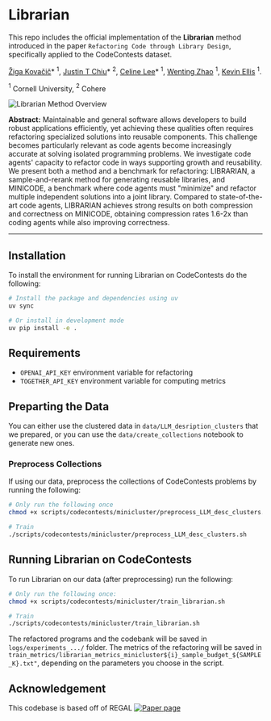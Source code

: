 # Librarian





This repo includes the official implementation of the **Librarian** method introduced in the paper `Refactoring Code through Library Design`, specifically applied to the CodeContests dataset.

[Žiga Kovačič](https://zzigak.github.io/)\* $^{1}$, [Justin T Chiu](https://justinchiu.netlify.app/)\* $^{2}$, [Celine Lee](https://celine-lee.github.io/)\* $^{1}$, [Wenting Zhao](https://wenting-zhao.github.io/) $^1$, [Kevin Ellis](https://www.cs.cornell.edu/~ellisk/) $^1$.<br>

$^1$ Cornell University, $^2$ Cohere


![Librarian Method Overview](librarybench_fig1.svg)

**Abstract:**
Maintainable and general software allows developers to build robust applications efficiently, yet achieving these qualities often requires refactoring specialized solutions into reusable components. This challenge becomes particularly relevant as code agents become increasingly accurate at solving isolated programming problems. We investigate code agents' capacity to refactor code in ways supporting growth and reusability. We present both a method and a benchmark for refactoring: LIBRARIAN, a sample-and-rerank method for generating reusable libraries, and MINICODE, a benchmark where code agents must "minimize" and refactor multiple independent solutions into a joint library. Compared to state-of-the-art code agents, LIBRARIAN achieves strong results on both compression and correctness on MINICODE, obtaining compression rates 1.6-2x than coding agents while also improving correctness.


---


## Installation

To install the environment for running Librarian on CodeContests do the following:
```bash
# Install the package and dependencies using uv
uv sync

# Or install in development mode
uv pip install -e .

```
## Requirements
-  `OPENAI_API_KEY` environment variable for refactoring
- `TOGETHER_API_KEY` environment variable for computing metrics


## Preparting the Data
You can either use the clustered data in `data/LLM_desription_clusters` that we prepared, or you can use the `data/create_collections` notebook to generate new ones.

### Preprocess Collections
If using our data, preprocess the collections of CodeContests problems by running the following:

```bash
# Only run the following once
chmod +x scripts/codecontests/minicluster/preprocess_LLM_desc_clusters.sh

# Train
./scripts/codecontests/minicluster/preprocess_LLM_desc_clusters.sh
```


## Running Librarian on CodeContests
To run Librarian on our data (after preprocessing) run the following:

```bash
# Only run the following once:
chmod +x scripts/codecontests/minicluster/train_librarian.sh

# Train
./scripts/codecontests/minicluster/train_librarian.sh
```

The refactored programs and the codebank will be saved in `logs/experiments_.../` folder. The metrics of the refactoring will be saved in `train_metrics/librarian_metrics_minicluster${i}_sample_budget_${SAMPLE_K}.txt"`, depending on the parameters you choose in the script.


## Acknowledgement
This codebase is based off of REGAL [![Paper page](https://huggingface.co/datasets/huggingface/badges/resolve/main/paper-page-md-dark.svg)](https://huggingface.co/papers/2401.16467)
